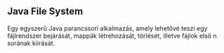 ## Java File System

Egy egyszerű Java parancssori alkalmazás, amely lehetővé teszi egy fájlrendszer bejárását, mappák létrehozását, törlését, illetve fájlok első n sorának kiírását.
